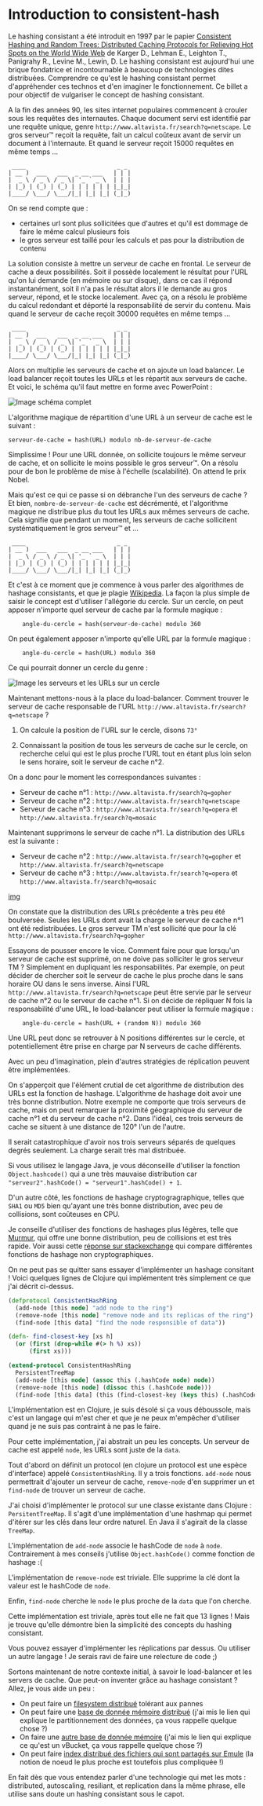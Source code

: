 # Introduction to consistent-hash

Le hashing consistant a été introduit en 1997 par le papier [Consistent Hashing and Random Trees: Distributed Caching Protocols for Relieving Hot Spots on the World Wide Web](https://www.akamai.com/us/en/multimedia/documents/technical-publication/consistent-hashing-and-random-trees-distributed-caching-protocols-for-relieving-hot-spots-on-the-world-wide-web-technical-publication.pdf) 
de Karger D., Lehman E., Leighton T., Panigrahy R., Levine M., Lewin, D.
Le hashing consistant est aujourd'hui une brique fondatrice et incontournable à beaucoup de technologies dites distribuées. 
Comprendre ce qu'est le hashing consistant permet d'appréhender ces technos et d'en imaginer le fonctionnement.
Ce billet a pour objectif de vulgariser le concept de hashing consistant.

A la fin des années 90, les sites internet populaires commencent à crouler sous les requêtes des internautes.
Chaque document servi est identifié par une requête unique, genre `http://www.altavista.fr/search?q=netscape`.
Le gros serveur™ reçoit la requête, fait un calcul coûteux avant de servir un document à l'internaute.
Et quand le serveur reçoit 15000 requêtes en même temps ...

     ____                          _ _ 
    | __ )  ___   ___  _ __ ___   | | |
    |  _ \ / _ \ / _ \| '_ ` _ \  | | |
    | |_) | (_) | (_) | | | | | | |_|_|
    |____/ \___/ \___/|_| |_| |_| (_|_)
                                       


On se rend compte que :
 - certaines url sont plus sollicitées que d'autres et qu'il est dommage de faire le même calcul plusieurs fois
 - le gros serveur est taillé pour les calculs et pas pour la distribution de contenu

La solution consiste à mettre un serveur de cache en frontal. Le serveur de cache a deux possibilités.
Soit il possède localement le résultat pour l'URL qu'on lui demande (en mémoire ou sur disque), dans ce cas il répond
instantanément, soit il n'a pas le résultat alors il le demande au gros serveur, répond, et le stocke localement.
Avec ça, on a résolu le problème du calcul redondant et déporté la responsabilité de servir du contenu.
Mais quand le serveur de cache reçoit 30000 requêtes en même temps ...

     ____                          _ _ 
    | __ )  ___   ___  _ __ ___   | | |
    |  _ \ / _ \ / _ \| '_ ` _ \  | | |
    | |_) | (_) | (_) | | | | | | |_|_|
    |____/ \___/ \___/|_| |_| |_| (_|_)
                                       

Alors on multiplie les serveurs de cache et on ajoute un load balancer. Le load balancer reçoit toutes les URLs et
les répartit aux serveurs de cache. Et voici, le schéma qu'il faut mettre en forme avec PowerPoint :

![Image schéma complet](./schema.jpe)

L'algorithme magique de répartition d'une URL à un serveur de cache est le suivant :
 
    serveur-de-cache = hash(URL) modulo nb-de-serveur-de-cache
    
Simplissime ! Pour une URL donnée, on sollicite toujours le même serveur de cache, et on sollicite le moins possible 
le gros serveur™. On a résolu pour de bon le problème de mise à l'échelle (scalabilité). On attend le prix Nobel.

Mais qu'est ce qui ce passe si on débranche l'un des serveurs de cache ? Et bien, `nombre-de-serveur-de-cache` est
 décrémenté, et l'algorithme magique ne distribue
plus du tout les URLs aux mêmes serveurs de cache. Cela signifie que pendant un moment, les serveurs de cache sollicitent
systématiquement le gros serveur™ et ...

     ____                          _ _ 
    | __ )  ___   ___  _ __ ___   | | |
    |  _ \ / _ \ / _ \| '_ ` _ \  | | |
    | |_) | (_) | (_) | | | | | | |_|_|
    |____/ \___/ \___/|_| |_| |_| (_|_)
                                       

Et c'est à ce moment que je commence à vous parler des algorithmes de hashage consistants, et que je plagie 
[Wikipedia](https://fr.wikipedia.org/wiki/Hachage_coh%C3%A9rent).
La façon la plus simple de saisir le concept est d'utiliser l'allégorie du cercle. Sur un cercle, on peut apposer
n'importe quel serveur de cache par la formule magique : 

        angle-du-cercle = hash(serveur-de-cache) modulo 360
        
On peut également apposer n'importe qu'elle URL par la formule magique :
        
        angle-du-cercle = hash(URL) modulo 360
        
Ce qui pourrait donner un cercle du genre :

![Image les serveurs et les URLs sur un cercle](./cercle.jpe)

Maintenant mettons-nous à la place du load-balancer. Comment trouver le serveur de cache responsable de l'URL
`http://www.altavista.fr/search?q=netscape` ? 

1) On calcule la position de l'URL sur le cercle, disons `73°`

2) Connaissant la position de tous les serveurs de cache sur le cercle, on recherche celui qui est le plus proche l'URL
tout en étant plus loin selon le sens horaire, soit le serveur de cache n°2.

On a donc pour le moment les correspondances suivantes :

- Serveur de cache n°1 : `http://www.altavista.fr/search?q=gopher`
- Serveur de cache n°2 : `http://www.altavista.fr/search?q=netscape`
- Serveur de cache n°3 : `http://www.altavista.fr/search?q=opera` et `http://www.altavista.fr/search?q=mosaic`

Maintenant supprimons le serveur de cache n°1. La distribution des URLs est la suivante :

- Serveur de cache n°2 : `http://www.altavista.fr/search?q=gopher` et `http://www.altavista.fr/search?q=netscape`
- Serveur de cache n°3 : `http://www.altavista.fr/search?q=opera` et `http://www.altavista.fr/search?q=mosaic`

[img](http://media.riffsy.com/images/ac02610667e09b6dcb7f4b0967e9cbf8/raw)

On constate que la distribution des URLs précédente a très peu été boulversée. Seules les URLs dont avait la charge le 
serveur de cache n°1 ont été redistribuées. Le gros serveur TM n'est sollicité que pour la clé `http://www.altavista.fr/search?q=gopher`

Essayons de pousser encore le vice. Comment faire pour que lorsqu'un serveur de cache est supprimé, on ne doive pas 
 solliciter le gros serveur TM ?
Simplement en dupliquant les responsabilités. Par exemple, on peut décider de chercher soit le serveur de cache le plus
proche dans le sans horaire OU dans le sens inverse. Ainsi l'URL `http://www.altavista.fr/search?q=netscape` peut
être servie par le serveur de cache n°2 ou le serveur de cache n°1. 
Si on décide de répliquer N fois la responsabilité d'une URL, le load-balancer peut utiliser la formule magique :

        angle-du-cercle = hash(URL + (random N)) modulo 360

Une URL peut donc se retrouver à N positions différentes sur le cercle, et potentiellement être prise en charge par 
N serveurs de cache différents.

Avec un peu d'imagination, plein d'autres stratégies de réplication peuvent être implémentées.

On s'apperçoit que l'élément crutial de cet algorithme de distribution des URLs est la fonction de hashage. 
L'algorithme de hashage doit avoir une très bonne distribution. Notre exemple ne comporte que trois serveurs de cache,
mais on peut remarquer la proximité géographique du serveur de cache n°1 et du serveur de cache n°2. Dans l'idéal,
ces trois serveurs de cache se situent à une distance de 120° l'un de l'autre.

Il serait catastrophique d'avoir nos trois serveurs séparés de quelques degrés seulement. La charge serait très mal
 distribuée.

Si vous utilisez le langage Java, je vous déconseille d'utiliser la fonction `Object.hashcode()` qui a une très 
mauvaise distribution car `"serveur2".hashCode() = "serveur1".hashCode() + 1`.

D'un autre côté, les fonctions de hashage cryptogragraphique, telles que `SHA1` ou `MD5` bien qu'ayant une très bonne
distribution, avec peu de collisions, sont coûteuses en CPU.

Je conseille d'utiliser des fonctions de hashages plus légères, telle que [Murmur](https://en.wikipedia.org/wiki/MurmurHash),
qui offre une bonne distribution, peu de collisions et est très rapide. Voir aussi cette [réponse sur stackexchange](http://programmers.stackexchange.com/questions/49550/which-hashing-algorithm-is-best-for-uniqueness-and-speed/145633#145633)
qui compare différentes fonctions de hashage non cryptographiques.

On ne peut pas se quitter sans essayer d'implémenter un hashage consitant ! Voici quelques
lignes de Clojure qui implémentent très simplement ce que j'ai décrit ci-dessus.

```clojure
(defprotocol ConsistentHashRing
  (add-node [this node] "add node to the ring")
  (remove-node [this node] "remove node and its replicas of the ring")
  (find-node [this data] "find the node responsible of data"))

(defn- find-closest-key [xs h]
  (or (first (drop-while #(> h %) xs))
      (first xs)))

(extend-protocol ConsistentHashRing
  PersistentTreeMap
  (add-node [this node] (assoc this (.hashCode node) node))
  (remove-node [this node] (dissoc this (.hashCode node)))
  (find-node [this data] (this (find-closest-key (keys this) (.hashCode data)))))
```

L'implémentation est en Clojure, je suis désolé si ça vous déboussole, mais c'est un langage qui m'est cher et
que je ne peux m'empêcher d'utiliser quand je ne suis pas contraint à ne pas le faire.

Pour cette implémentation, j'ai abstrait un peu les concepts. Un serveur de cache est appelé `node`, les URLs sont 
juste de la `data`.

Tout d'abord on définit un protocol (en clojure un protocol est une espèce d'interface) appelé `ConsistentHashRing`.
 Il y a trois fonctions. `add-node` nous permettrait d'ajouter un serveur de cache, 
 `remove-node` d'en supprimer un et `find-node` de trouver un serveur de cache.

J'ai choisi d'implémenter le protocol sur une classe existante dans Clojure : `PersitentTreeMap`. Il s'agit 
 d'une implémentation d'une hashmap qui permet d'itérer sur les clés dans leur ordre naturel. En Java il s'agirait
 de la classe `TreeMap`.

L'implémentation de `add-node` associe le hashCode de `node` à `node`. Contrairement à mes conseils j'utilise 
`Object.hashCode()` comme fonction de hashage :(

L'implémentation de `remove-node` est triviale. Elle supprime la clé dont la valeur est le hashCode de `node`.

Enfin, `find-node` cherche le `node` le plus proche de la `data` que l'on cherche.
 
Cette implémentation est triviale, après tout elle ne fait que 13 lignes ! Mais je trouve qu'elle démontre bien la
 simplicité des concepts du hashing consistant.

Vous pouvez essayer d'implémenter les réplications par dessus. Ou utiliser un autre langage ! Je serais ravi de faire
une relecture de code ;)

Sortons maintenant de notre contexte initial, à savoir le load-balancer et les servers de cache. Que peut-on inventer
grâce au hashage consistant ? Allez, je vous aide un peu : 

- On peut faire un [filesystem distribué](https://en.wikipedia.org/wiki/GlusterFS) tolérant aux pannes
- On peut faire une [base de donnée mémoire distribué](http://docs.hazelcast.org/docs/3.5/manual/html/datapartitioning.html) (j'ai mis le lien qui explique le partitionnement des données, ça vous rappelle quelque chose ?)
- On faire une [autre base de donnée mémoire](http://developer.couchbase.com/documentation/server/4.1/concepts/buckets-vbuckets.html) (j'ai mis le lien qui explique ce qu'est un vBucket, ça vous rappelle quelque chose ?)
- On peut faire [index distribué des fichiers qui sont partagés sur Emule](https://en.wikipedia.org/wiki/Kademlia) (la notion de noeud le plus proche est toutefois plus compliquée !)

En fait dès que vous entendez parler d'une technologie qui met les mots : distributed, autoscaling, resiliant, et replication dans
la même phrase, elle utilise sans doute un hashing consistant sous le capot.